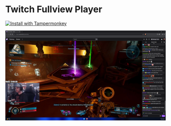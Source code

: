 # Twitch Fullview Player
[![Install with Tampermonkey](https://img.shields.io/badge/Install%20directly%20with-Tampermonkey-00485b?logo=tampermonkey)](https://github.com/ShadyDeth/Twitch-Fullview-Player/raw/main/Twitch-Fullview-Player.user.js)

![Preview 1440p Monitor](https://raw.githubusercontent.com/ShadyDeth/Twitch-Fullview-Player/main/images/preview.png)